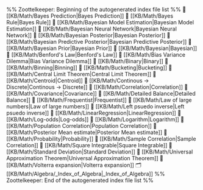 %% Zoottelkeeper: Beginning of the autogenerated index file list  %%
📄 [[KB/Math/Bayes Prediction|Bayes Prediction]]
📄 [[KB/Math/Bayes Rule|Bayes Rule]]
📄 [[KB/Math/Bayesian Model Estimation|Bayesian Model Estimation]]
📄 [[KB/Math/Bayesian Neural Network|Bayesian Neural Network]]
📄 [[KB/Math/Bayesian Posterior|Bayesian Posterior]]
📄 [[KB/Math/Bayesian Predictive Posterior|Bayesian Predictive Posterior]]
📄 [[KB/Math/Bayesian Prior|Bayesian Prior]]
📄 [[KB/Math/Bayesian|Bayesian]]
📄 [[KB/Math/Benford's Law|Benford's Law]]
📄 [[KB/Math/Bias Variance Dilemma|Bias Variance Dilemma]]
📄 [[KB/Math/Binary|Binary]]
📄 [[KB/Math/Binning|Binning]]
📄 [[KB/Math/Bucketing|Bucketing]]
📄 [[KB/Math/Central Limit Theorem|Central Limit Theorem]]
📄 [[KB/Math/Centroid|Centroid]]
📄 [[KB/Math/Continous -> Discrete|Continous -> Discrete]]
📄 [[KB/Math/Correlation|Correlation]]
📄 [[KB/Math/Covariance|Covariance]]
📄 [[KB/Math/Detailed Balance|Detailed Balance]]
📄 [[KB/Math/Frequentist|Frequentist]]
📄 [[KB/Math/Law of large numbers|Law of large numbers]]
📄 [[KB/Math/Left psuedo inverse|Left psuedo inverse]]
📄 [[KB/Math/LinearRegression|LinearRegression]]
📄 [[KB/Math/Log-odds|Log-odds]]
📄 [[KB/Math/Logarithm|Logarithm]]
📄 [[KB/Math/Population Correlation|Population Correlation]]
📄 [[KB/Math/Posterior Mean estimate|Posterior Mean estimate]]
📄 [[KB/Math/Probability|Probability]]
📄 [[KB/Math/Sample Correlation|Sample Correlation]]
📄 [[KB/Math/Square Integrable|Square Integrable]]
📄 [[KB/Math/Standard Deviation|Standard Deviation]]
📄 [[KB/Math/Universal Approximation Theorem|Universal Approximation Theorem]]
📄 [[KB/Math/Volterra expansion|Volterra expansion]]
🗂️ [[KB/Math/Algebra/_Index_of_Algebra|_Index_of_Algebra]]
%% Zoottelkeeper: End of the autogenerated index file list  %%
